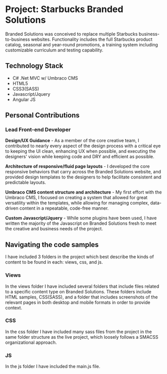 # Project: Starbucks Branded Solutions

Branded Solutions was conceived to replace multiple Starbucks business-to-business websites. Functionality includes the full Starbucks product catalog, seasonal and year-round promotions, a training system including customizable curriculum and testing capability.

## Technology Stack

- C# .Net MVC w/ Umbraco CMS
- HTML5
- CSS3(SASS)
- Javascript/Jquery
- Angular JS

## Personal Contributions

### Lead Front-end Developer

**Design/UX Guidance** - As a member of the core creative team, I contributed to nearly every aspect of the design process with a critical eye to keeping the UI clean, enhancing UX when possible, and executing the designers' vision while keeping code and DRY and efficient as possible.

**Architecture of responsive/fluid page layouts** - I developed the core responsive behaviors that carry across the Branded Solutions website, and provided design templates to the designers to help facilitate consistent and predictable layouts.

**Umbraco CMS content structure and architecture** - My first effort with the Umbraco CMS, I focused on creating a system that allowed for great versatility within the templates, while allowing for managing complex, data-driven content in a repeatable, code-free manner.

**Custom Javascript/Jquery** - While some plugins have been used, I have written the majority of the Javascript on Branded Solutions fresh to meet the creative and business needs of the project.

## Navigating the code samples

I have included 3 folders in the project which best describe the kinds of content to be found in each: views, css, and js.

### Views

In the views folder I have included several folders that include files related to a specific content type on Branded Solutions. These folders include HTML samples, CSS(SASS), and a folder that includes screenshots of the relevant pages in both desktop and mobile formats in order to provide context.

### CSS

In the css folder I have included many sass files from the project in the same folder structure as the live project, which loosely follows a SMACSS organizational approach.

### JS

In the js folder I have included the main.js file.